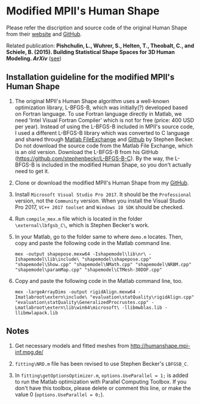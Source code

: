 Modified MPII's Human Shape
=====

Please refer the  discription and source code of the original Human Shape from their [website](http://humanshape.mpi-inf.mpg.de/) and [GitHub](https://github.com/leonid-pishchulin/humanshape).

Related publication: **Pishchulin, L., Wuhrer, S., Helten, T., Theobalt, C., and Schiele, B. (2015). Building Statistical Shape Spaces for 3D Human Modeling. _ArXiv_** ([see](http://arxiv.org/abs/1503.05860))


Installation guideline for the modified MPII's Human Shape
---

1. The original MPII's Human Shape algorithm uses a well-known optimization library, L-BFGS-B, which was initially(?) developed based on Fortran language. To use Fortran language directly in Matlab, we need 'Intel Visual Fortran Compiler' which is not for free (price: 400 USD per year). Instead of using the L-BFGS-B included in MPII's source code, I used a different L-BFGS-B library which was converted to C language and shared through [Matlab FileExchange](https://nl.mathworks.com/matlabcentral/fileexchange/35104-lbfgsb--l-bfgs-b--mex-wrapper) and [Github](https://github.com/stephenbeckr/L-BFGS-B-C) by Stephen Becker. Do not download the source code from the Matlab File Exchange, which is an old version. Download the L-BFGS-B from his GitHub (https://github.com/stephenbeckr/L-BFGS-B-C). By the way, the L-BFGS-B is included in the modified Human Shape, so you don't actually need to get it.


1. Clone or download the modified MPII's Human Shape from my [GitHub](https://github.com/HandongHCI/humanshape).

1. Install `Microsoft Visual Studio Pro 2017`. It should be the `Professional` version, not the `Community` version. When you install the Visual Studio Pro 2017, `VC++ 2017 toolset` and `Windows 10 SDK` should be checked.

1. Run `compile_mex.m` file which is located in the folder `\external\lbfgsb_C\`, which is Stephen Becker's work.

1. In your Matlab, go to the folder same to where `demo.m` locates. Then, copy and paste the following code in the Matlab command line.

    ```
    mex -output shapepose.mexw64 -Ishapemodel\lib\nr\ -Ishapemodel\lib\include\ "shapemodel\shapepose.cpp" "shapemodel\Show.cpp" "shapemodel\NMath.cpp" "shapemodel\NRBM.cpp" "shapemodel\paramMap.cpp" "shapemodel\CTMesh-30DOF.cpp"
    ```

1. Copy and paste the following code in the Matlab command line, too.
    ```
    mex -largeArrayDims -output rigidAlign.mexw64 -Imatlabroot\extern\include\ "evaluation\statQuality\rigidAlign.cpp" "evaluation\statQuality\GeneralizedProcrustes.cpp" -Lmatlabroot\extern\lib\win64\microsoft\ -llibmwblas.lib -llibmwlapack.lib
    ```

Notes
---

1. Get necessary models and fitted meshes from http://humanshape.mpi-inf.mpg.de/

1. `fitting\NRD.m` file has been revised to use Stephen Becker's `LBFGSB_C`.

1. In `fitting\getOptionsOptimizer.m`, `options.UseParallel = 1;` is added to run the Matlab optimization with Parallel Computing Toolbox. If you don't have this toolbox, please delete or comment this line, or make the value 0 (`options.UseParallel = 0;`).